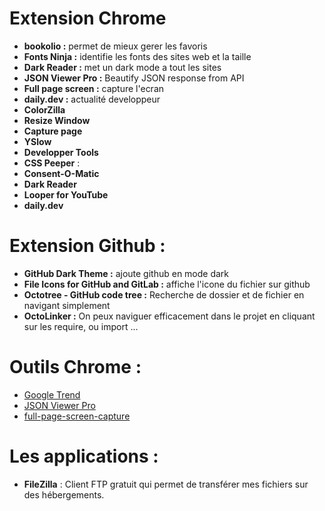# Extension Chrome 
- **bookolio :** permet de mieux gerer les favoris
- **Fonts Ninja :** identifie les fonts des sites web et la taille
- **Dark Reader :** met un dark mode a tout les sites
- **JSON Viewer Pro :**  Beautify JSON response from API
- **Full page screen :** capture l'ecran
- **daily.dev :** actualité developpeur
- **ColorZilla** 
- **Resize Window**
- **Capture page**
- **YSlow**
- **Developper Tools** 
- **CSS Peeper** : 
- **Consent-O-Matic**
- **Dark Reader**
- **Looper for YouTube**
- **daily.dev**

# Extension Github : 
- **GitHub Dark Theme :** ajoute github en mode dark 
- **File Icons for GitHub and GitLab :**  affiche l'icone du fichier sur github 
- **Octotree - GitHub code tree :** Recherche de dossier et de fichier en navigant simplement 
- **OctoLinker :** On peux naviguer efficacement dans le projet en cliquant sur les require, ou import ...

# Outils Chrome : 

- [Google Trend](https://trends.google.fr/trends/?geo=FR)
- [JSON Viewer Pro](https://chrome.google.com/webstore/detail/json-viewer-pro/eifflpmocdbdmepbjaopkkhbfmdgijcc)
- [full-page-screen-capture](https://chrome.google.com/webstore/detail/full-page-screen-capture/fdpohaocaechififmbbbbbknoalclacl)

# Les applications : 
- **FileZilla** : Client FTP gratuit qui permet de transférer mes fichiers sur des hébergements.